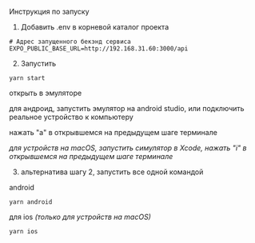 Инструкция по запуску

1. Добавить .env в корневой каталог проекта

```
# Адрес запущенного бекэнд сервиса
EXPO_PUBLIC_BASE_URL=http://192.168.31.60:3000/api
```

2. Запустить

```
yarn start
```

открыть в эмуляторе

для андроид, запустить эмулятор на android studio,
или подключить реальное устройство к компьютеру

нажать "a" в открывшемся на предыдущем шаге терминале

_для устройств на macOS,
запустить симулятор в Xcode,
нажать "i" в открывшемся на предыдущем шаге терминале_

3. альтернатива шагу 2,
   запустить все одной командой

android

```
yarn android
```

для ios _(только для устройств на macOS)_

```
yarn ios
```
